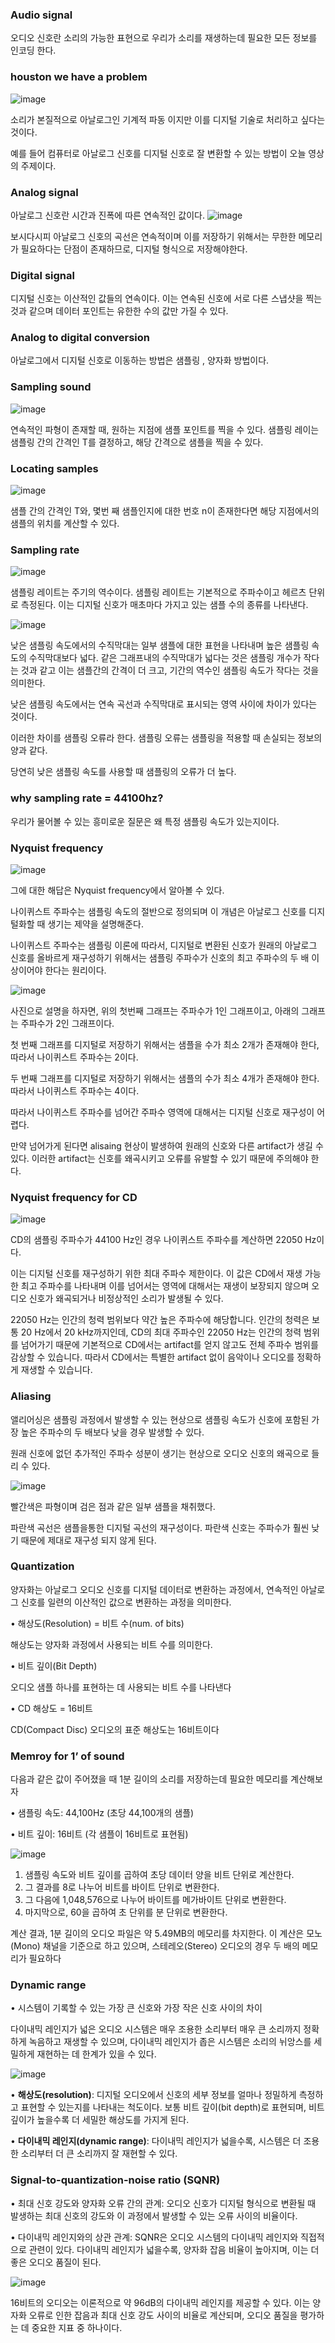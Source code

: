 ### Audio signal

오디오 신호란 소리의 가능한 표현으로 우리가 소리를 재생하는데 필요한 모든 정보를 인코딩 한다. 

### houston we have a problem
![image](https://github.com/meowmoeww/Audio/assets/89447043/e37f1026-94fe-4aab-8979-c40c840abfb8)

소리가 본질적으로 아날로그인 기계적 파동 이지만 이를 디지털 기술로 처리하고 싶다는 것이다.

예를 들어 컴퓨터로 아날로그 신호를 디지털 신호로 잘 변환할 수 있는 방법이 오늘 영상의 주제이다.

### Analog signal

아날로그 신호란 시간과 진폭에 따른 연속적인 값이다.
![image](https://github.com/meowmoeww/Audio/assets/89447043/ef73c2c7-7ca2-45c7-961a-fdd482d041bc)

보시다시피 아날로그 신호의 곡선은 연속적이며 이를 저장하기 위해서는 무한한 메모리가 필요하다는 단점이 존재하므로, 디지털 형식으로 저장해야한다. 

### Digital signal

디지털 신호는 이산적인 값들의 연속이다. 이는 연속된 신호에 서로 다른 스냅샷을 찍는 것과 같으며 데이터 포인트는 유한한 수의 값만 가질 수 있다.

### Analog to digital conversion

아날로그에서 디지털 신호로 이동하는 방법은 샘플링 , 양자화 방법이다.

### Sampling sound
![image](https://github.com/meowmoeww/Audio/assets/89447043/82bd1f92-dc10-44e9-87f2-214f0f3b7b1b)

연속적인 파형이 존재할 때, 원하는 지점에 샘플 포인트를 찍을 수 있다. 샘플링 레이는 샘플링 간의 간격인 T를 결정하고, 해당 간격으로 샘플을 찍을 수 있다. 

### Locating samples
![image](https://github.com/meowmoeww/Audio/assets/89447043/714fe9fb-3145-4809-a4fd-3e05c35965a9)

샘플 간의 간격인 T와, 몇번 째 샘플인지에 대한 번호 n이 존재한다면 해당 지점에서의 샘플의 위치를 계산할 수 있다. 

### Sampling rate
![image](https://github.com/meowmoeww/Audio/assets/89447043/48ee91b3-59c8-4210-879a-def2997cc64f)

샘플링 레이트는 주기의 역수이다. 샘플링 레이트는 기본적으로 주파수이고 헤르츠 단위로 측정된다. 이는 디지털 신호가 매초마다 가지고 있는 샘플 수의 종류를 나타낸다.

![image](https://github.com/meowmoeww/Audio/assets/89447043/afe4b646-55af-4873-9cd4-c650d77ffaa4)


낮은 샘플링 속도에서의 수직막대는 일부 샘플에 대한 표현을 나타내며 높은 샘플링 속도의 수직막대보다 넓다. 같은 그래프내의 수직막대가 넓다는 것은 샘플링 개수가 작다는 것과 같고 이는 샘플간의 간격이 더 크고, 기간의 역수인 샘플링 속도가 작다는 것을 의미한다. 

낮은 샘플링 속도에서는 연속 곡선과 수직막대로 표시되는 영역 사이에 차이가 있다는 것이다.

이러한 차이를 샘플링 오류라 한다. 샘플링 오류는 샘플링을 적용할 때 손실되는 정보의 양과 같다.

당연히 낮은 샘플링 속도를 사용할 때 샘플링의 오류가 더 높다.

### why sampling rate = 44100hz?

우리가 물어볼 수 있는 흥미로운 질문은 왜 특정 샘플링 속도가 있는지이다.

### Nyquist frequency
![image](https://github.com/meowmoeww/Audio/assets/89447043/4acaae18-2a75-4478-9b52-a37dfa6d013b)

그에 대한 해답은 Nyquist frequency에서 알아볼 수 있다.

나이퀴스트 주파수는 샘플링 속도의 절반으로 정의되며 이 개념은 아날로그 신호를 디지털화할 때 생기는 제약을 설명해준다.

나이퀴스트 주파수는 샘플링 이론에 따라서, 디지털로 변환된 신호가 원래의 아날로그 신호를 올바르게 재구성하기 위해서는 샘플링 주파수가 신호의 최고 주파수의 두 배 이상이어야 한다는 원리이다.

![image](https://github.com/meowmoeww/Audio/assets/89447043/832c16a7-c37b-45bb-b9aa-56faf2feaca1)

사진으로 설명을 하자면, 위의 첫번째 그래프는 주파수가 1인 그래프이고, 아래의 그래프는 주파수가 2인 그래프이다. 

첫 번째 그래프를 디지털로 저장하기 위해서는 샘플을 수가 최소 2개가 존재해야 한다, 따라서 나이퀴스트 주파수는 2이다. 

두 번째 그래프를 디지털로 저장하기 위해서는 샘플의 수가 최소 4개가 존재해야 한다. 따라서 나이퀴스트 주파수는 4이다. 

따라서 나이퀴스트 주파수를 넘어간 주파수 영역에 대해서는 디지털 신호로 재구성이 어렵다. 

만약 넘어가게 된다면 alisaing 현상이 발생하여 원래의 신호와 다른 artifact가 생길 수 있다. 이러한 artifact는 신호를 왜곡시키고 오류를 유발할 수 있기 때문에 주의해야 한다. 

### Nyquist frequency for CD
![image](https://github.com/meowmoeww/Audio/assets/89447043/2b5563a9-424c-4139-99e3-022154bdbbdf)

CD의 샘플링 주파수가 44100 Hz인 경우 나이퀴스트 주파수를 계산하면 22050 Hz이다.

이는 디지털 신호를 재구성하기 위한 최대 주파수 제한이다. 이 값은 CD에서 재생 가능한 최고 주파수를 나타내며 이를 넘어서는 영역에 대해서는 재생이 보장되지 않으며 오디오 신호가 왜곡되거나 비정상적인 소리가 발생될 수 있다. 

22050 Hz는 인간의 청력 범위보다 약간 높은 주파수에 해당합니다. 인간의 청력은 보통 20 Hz에서 20 kHz까지인데, CD의 최대 주파수인 22050 Hz는 인간의 청력 범위를 넘어가기 때문에 기본적으로 CD에서는 artifact를 얻지 않고도 전체 주파수 범위를 감상할 수 있습니다. 따라서 CD에서는 특별한 artifact 없이 음악이나 오디오를 정확하게 재생할 수 있습니다.

### Aliasing

앨리어싱은 샘플링 과정에서 발생할 수 있는 현상으로  샘플링 속도가 신호에 포함된 가장 높은 주파수의 두 배보다 낮을 경우 발생할 수 있다. 

원래 신호에 없던 추가적인 주파수 성분이 생기는 현상으로 오디오 신호의 왜곡으로 들리 수 있다. 


![image](https://github.com/meowmoeww/Audio/assets/89447043/967c3174-bd1e-439a-9bad-fe4bdbda9759)

빨간색은 파형이며 검은 점과 같은 일부 샘플을 채취했다.

파란색 곡선은 샘플을통한 디지털 곡선의 재구성이다. 파란색 신호는 주파수가 훨씬 낮기 때문에 제대로 재구성 되지 않게 된다.


### Quantization

양자화는 아날로그 오디오 신호를 디지털 데이터로 변환하는 과정에서, 연속적인 아날로그 신호를 일련의 이산적인 값으로 변환하는 과정을 의미한다. 

• 해상도(Resolution) = 비트 수(num. of bits)

해상도는 양자화 과정에서 사용되는 비트 수를 의미한다. 

• 비트 깊이(Bit Depth)

오디오 샘플 하나를 표현하는 데 사용되는 비트 수를 나타낸다 

• CD 해상도 = 16비트

CD(Compact Disc) 오디오의 표준 해상도는 16비트이다

### Memroy for 1’ of sound

다음과 같은 값이 주어졌을 때 1분 길이의 소리를 저장하는데 필요한 메모리를 계산해보자 

• 샘플링 속도: 44,100Hz (초당 44,100개의 샘플)

• 비트 깊이: 16비트 (각 샘플이 16비트로 표현됨)

![image](https://github.com/meowmoeww/Audio/assets/89447043/1bcfcaa5-b932-4158-b657-688f5b886732)

1. 샘플링 속도와 비트 깊이를 곱하여 초당 데이터 양을 비트 단위로 계산한다.
2. 그 결과를 8로 나누어 비트를 바이트 단위로 변환한다.
3. 그 다음에 1,048,576으로 나누어 바이트를 메가바이트 단위로 변환한다.
4. 마지막으로, 60을 곱하여 초 단위를 분 단위로 변환한다.

계산 결과, 1분 길이의 오디오 파일은 약 5.49MB의 메모리를 차지한다. 이 계산은 모노(Mono) 채널을 기준으로 하고 있으며, 스테레오(Stereo) 오디오의 경우 두 배의 메모리가 필요하다

### Dynamic range

• 시스템이 기록할 수 있는 가장 큰 신호와 가장 작은 신호 사이의 차이 

다이내믹 레인지가 넓은 오디오 시스템은 매우 조용한 소리부터 매우 큰 소리까지 정확하게 녹음하고 재생할 수 있으며, 다이내믹 레인지가 좁은 시스템은 소리의 뉘앙스를 세밀하게 재현하는 데 한계가 있을 수 있다.

![image](https://github.com/meowmoeww/Audio/assets/89447043/c2c2ae24-36b3-4664-a9bf-3da4211c5fac)

•  **해상도(resolution)**: 디지털 오디오에서 신호의 세부 정보를 얼마나 정밀하게 측정하고 표현할 수 있는지를 나타내는 척도이다.  보통 비트 깊이(bit depth)로 표현되며, 비트 깊이가 높을수록 더 세밀한 해상도를 가지게 된다. 

•  **다이내믹 레인지(dynamic range)**:   다이내믹 레인지가 넓을수록, 시스템은 더 조용한 소리부터 더 큰 소리까지 잘 재현할 수 있다.

### Signal-to-quantization-noise ratio (SQNR)

•  최대 신호 강도와 양자화 오류 간의 관계: 오디오 신호가 디지털 형식으로 변환될 때 발생하는 최대 신호의 강도와 이 과정에서 발생할 수 있는 오류 사이의 비율이다. 

•  다이내믹 레인지와의 상관 관계: SQNR은 오디오 시스템의 다이내믹 레인지와 직접적으로 관련이 있다. 다이내믹 레인지가 넓을수록, 양자화 잡음 비율이 높아지며, 이는 더 좋은 오디오 품질이 된다.

![image](https://github.com/meowmoeww/Audio/assets/89447043/2a613214-8237-4fe7-bb85-8a24d2704159)

16비트의 오디오는 이론적으로 약 96dB의 다이내믹 레인지를 제공할 수 있다. 이는 양자화 오류로 인한 잡음과 최대 신호 강도 사이의 비율로 계산되며, 오디오 품질을 평가하는 데 중요한 지표 중 하나이다.
